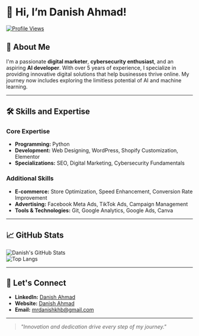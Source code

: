 # 👋 Hi, I’m Danish Ahmad!  
[![Profile Views](https://komarev.com/ghpvc/?username=danish-ahmad-ai&color=blue)](https://github.com/danish-ahmad-ai)

## 🚀 About Me  
I'm a passionate **digital marketer**, **cybersecurity enthusiast**, and an aspiring **AI developer**. With over 5 years of experience, I specialize in providing innovative digital solutions that help businesses thrive online. My journey now includes exploring the limitless potential of AI and machine learning.  

---

## 🛠 Skills and Expertise  
### **Core Expertise**  
- **Programming:** Python  
- **Development:** Web Designing, WordPress, Shopify Customization, Elementor  
- **Specializations:** SEO, Digital Marketing, Cybersecurity Fundamentals  

### **Additional Skills**  
- **E-commerce:** Store Optimization, Speed Enhancement, Conversion Rate Improvement  
- **Advertising:** Facebook Meta Ads, TikTok Ads, Campaign Management  
- **Tools & Technologies:** Git, Google Analytics, Google Ads, Canva  

---

## 📈 GitHub Stats  
![Danish's GitHub Stats](https://github-readme-stats.vercel.app/api?username=danish-ahmad-ai&show_icons=true&theme=radical)  
![Top Langs](https://github-readme-stats.vercel.app/api/top-langs/?username=danish-ahmad-ai&layout=compact&theme=radical)  

---

## 🌟 Let's Connect  
- **LinkedIn:** [Danish Ahmad](http://www.linkedin.com/in/danish-ahmad-digital-marketer)
- **Website:** [Danish Ahmad](https://danishahmad.xyz)  
- **Email:** [mrdanishkhb@gmail.com](mailto:mrdanishkhb@gmail.com)  

---

> *"Innovation and dedication drive every step of my journey."*
